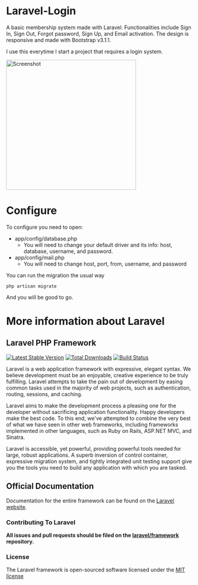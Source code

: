 Laravel-Login
=============

A basic membership system made with Laravel. Functionalities include Sign In, Sign Out, Forgot password, Sign Up, and Email activation. The design is responsive and made with Bootstrap v3.1.1.

I use this everytime I start a project that requires a login system.

<img src="https://raw.github.com/parinparikh/Laravel-Login/master/public/assets/img/screenshot.png" width="350px" alt=" Screenshot" />

Configure
=========

To configure you need to open:

- app/config/database.php
  - You will need to change your default driver and its info: host, database, username, and password.
- app/config/mail.php
  - You will need to change host, port, from, username, and password


You can run the migration the usual way

```
php artisan migrate
```

And you will be good to go.

More information about Laravel
==============================

## Laravel PHP Framework

[![Latest Stable Version](https://poser.pugx.org/laravel/framework/version.png)](https://packagist.org/packages/laravel/framework) [![Total Downloads](https://poser.pugx.org/laravel/framework/d/total.png)](https://packagist.org/packages/laravel/framework) [![Build Status](https://travis-ci.org/laravel/framework.png)](https://travis-ci.org/laravel/framework)

Laravel is a web application framework with expressive, elegant syntax. We believe development must be an enjoyable, creative experience to be truly fulfilling. Laravel attempts to take the pain out of development by easing common tasks used in the majority of web projects, such as authentication, routing, sessions, and caching.

Laravel aims to make the development process a pleasing one for the developer without sacrificing application functionality. Happy developers make the best code. To this end, we've attempted to combine the very best of what we have seen in other web frameworks, including frameworks implemented in other languages, such as Ruby on Rails, ASP.NET MVC, and Sinatra.

Laravel is accessible, yet powerful, providing powerful tools needed for large, robust applications. A superb inversion of control container, expressive migration system, and tightly integrated unit testing support give you the tools you need to build any application with which you are tasked.

## Official Documentation

Documentation for the entire framework can be found on the [Laravel website](http://laravel.com/docs).

### Contributing To Laravel

**All issues and pull requests should be filed on the [laravel/framework](http://github.com/laravel/framework) repository.**

### License

The Laravel framework is open-sourced software licensed under the [MIT license](http://opensource.org/licenses/MIT)
